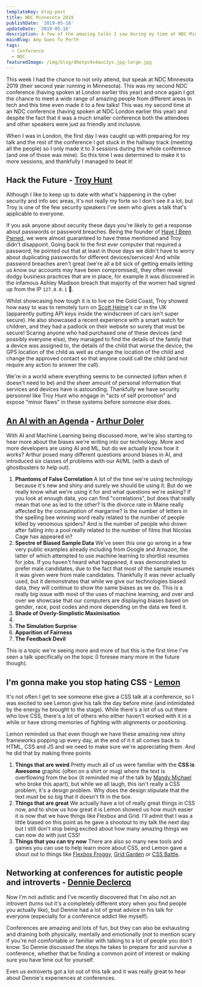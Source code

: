 ```yaml
---
templateKey: blog-post
title: NDC Minnesota 2019
publishDate: '2019-05-16'
updateDate: '2019-05-16'
description: A few of the amazing talks I saw during my time at NDC Minnesota in 2019.
mainBlog: Amy Goes To Perth
tags:
  - Conference
  - NDC
featuredImage: /img/blog/d6etpv9x4auc2ys.jpg-large.jpg
---
```

This week I had the chance to not only attend, but speak at NDC Minnesota 2019 (their second year running in Minnesota). This was my second NDC conference (having spoken at London earlier this year) and once again I got the chance to meet a wide range of amazing people from different areas in tech and this time even made it to a few talks! This was my second time at an NDC conference (having spoken at NDC London earlier this year) and despite the fact that it was a much smaller conference both the attendees and other speakers were just as friendly and inclusive.

When I was in London, the first day I was caught up with preparing for my talk and the rest of the conference I got stuck in the hallway track (meeting all the people) so I only made it to 3 sessions during the whole conference (and one of those was mine). So this time I was determined to make it to more sessions, and thankfully I managed to beat it!

## Hack the Future - [Troy Hunt](https://www.google.com/url?sa=t&rct=j&q=&esrc=s&source=web&cd=1&cad=rja&uact=8&ved=2ahUKEwi3p5Ksh5_iAhWW63MBHcjyAcEQFjAAegQIABAB&url=https%3A%2F%2Fwww.troyhunt.com%2F&usg=AOvVaw1a5mVgMTmtUnyvGUOZJ905)

Although I like to keep up to date with what's happening in the cyber security and info sec areas, it's not really my forte so I don't see it a lot, but Troy is one of the few security speakers I've seen who gives a talk that's applicable to everyone.

If you ask anyone about security these days you're likely to get a response about passwords or password breaches. Being the founder of [Have I Been Pwned](https://haveibeenpwned.com/), we were almost guaranteed to have these mentioned and Troy didn't disappoint. Going back to the first ever computer that required a password, he pointed out that at least in those days we didn't have to worry about duplicating passwords for different devices/services! And while password breaches aren't great (we're all a bit sick of getting emails letting us know our accounts may have been compromised), they often reveal dodgy business practices that are in place, for example it was discovered in the infamous Ashley Madison breach that majority of the women had signed up from the IP `127.0.0.1` 🤔.

Whilst showcasing how tough it is to live on the Gold Coast, Troy showed how easy to was to remotely turn on [Scott Helme](https://scotthelme.co.uk/)'s car in the UK (apparently putting API keys inside the windscreen of cars isn't super secure). He also showcased a recent experience with a smart watch for children, and they had a padlock on their website so surely that must be secure! Scaring anyone who had purchased one of these devices (and possibly everyone else), they managed to find the details of the family that a device was assigned to, the details of the child that worse the device, the GPS location of the child as well as change the location of the child and change the approved contact so that anyone could call the child (and not require any action to answer the call).

We're in a world where everything seems to be connected (often when it doesn't need to be) and the sheer amount of personal information that services and devices have is astounding. Thankfully we have security personnel like Troy Hunt who engage in "acts of self promotion" and expose "minor flaws" in these systems before someone else does.

## [An AI with an Agenda](https://speakerdeck.com/arthurdoler/an-ai-with-an-agenda-how-our-biases-leak-into-machine-learning-ndc-minnesota-2019) - [Arthur Doler](https://twitter.com/arthurdoler)

With AI and Machine Learning being discussed more, we're also starting to hear more about the biases we're writing into our technology. More and more developers are using AI and ML, but do we actually know how it works? Arthur posed many different questions around biases in AI, and introduced six classes of problems with our AI/ML (with a dash of ghostbusters to help out).

1. **Phantoms of False Correlation**
   A lot of the time we're using technology because it's new and shiny and surely we should be using it. But do we really know what we're using it for and what questions we're asking?
   If you look at enough data, you can find "correlations", but does that really mean that one as led to the other? Is the divorce rate in Maine really affected by the consumption of margarine? Is the number of letters in the spelling bee winning word really related to the number of people killed by venomous spiders? And is the number of people who drown after falling into a pool really related to the number of films that Nicolas Cage has appeared in?
2. **Spectre of Biased Sample Data**
   We've seen this one go wrong in a few very public examples already including from Google and Amazon, the latter of which attempted to use machine learning to shortlist resumes for jobs. If you haven't heard what happened, it was demonstrated to prefer male candidates, due to the fact that most of the sample resumes it was given were from male candidates. Thankfully it was never actually used, but it demonstrates that while we give our technologies biased data, they will continue to show the same biases as we do.
   This is a really big issue with most of the uses of machine learning, and over and over we showcase that our computers are displaying biases based on gender, race, post codes and more depending on the data we feed it.
3. **Shade of Overly-Simplistic Maximisation**
4. 
5. **The Simulation Surprise**
6. **Apparition of Fairness**
7. **The Feedback Devil**

This is a topic we're seeing more and more of but this is the first time I've seen a talk specifically on the topic (I foresee many more in the future though).

## I'm gonna make you stop hating CSS - [Lemon](https://ahoylemon.xyz/)

It's not often I get to see someone else give a CSS talk at a conference, so I was excited to see Lemon give his talk the day before mine (and intimidated by the energy he brought to the stage). While there's a lot of us out there who love CSS, there's a lot of others who either haven't worked with it in a while or have strong memories of fighting with alignments or positioning.

Lemon reminded us that even though we have these amazing new shiny frameworks popping up every day, at the end of it it all comes back to HTML, CSS and JS and we need to make sure we're appreciating them. And he did that by making three points

1. **Things that are weird**
   Pretty much all of us were familiar with the **CSS is Awesome** graphic (often on a shirt or mug) where the text is overflowing from the box (it reminded me of the talk by [Mandy Michael](https://www.youtube.com/watch?v=oT7Ihsh10x4) who broke this apart), but while we all laugh, this isn't really a CSS problem, it's a design problem. Why does the design stipulate that the text must be so big that it doesn't fit in the box.
2. **Things that are great**
   We actually have a lot of really great things in CSS now, and to show us how great it is Lemon showed us how much easier it is now that we have things like Flexbox and Grid. I'll admit that I was a little biased on this point as he gave a shootout to my talk the next day but I still don't stop being excited about how many amazing things we can now do with just CSS!
3. **Things that you can try now**
   There are also so many new tools and games you can use to help learn more about CSS, and Lemon gave a shout out to things like [Flexbox Froggy](https://flexboxfroggy.com/), [Grid Garden](https://cssgridgarden.com/) or [CSS Battle](https://cssbattle.dev/).

## Networking at conferences for autistic people and introverts - [Dennie Declercq](https://twitter.com/DennieDeclercq)

Now I'm not autistic and I've recently discovered that I'm also not an introvert (turns out it's a completely different story when you find people you actually like), but Dennie had a lot of great advice in his talk for everyone (especially for a conference addict like myself). 

Conferences are amazing and lots of fun, but they can also be exhausting and draining both physically, mentally and emotionally (not to mention scary if you're not comfortable or familiar with talking to a lot of people you don't know. So Dennie discussed the steps he takes to prepare for and survive a conference, whether that be finding a common point of interest or making sure you have time out for yourself. 

Even us extroverts got a lot out of this talk and it was really great to hear about Dennie's experiences at conferences.
